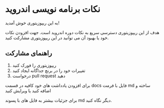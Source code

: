 <h1>  نکات برنامه نویسی اندروید  </h1>

به این ریپوزیتوری خوش آمدید! 

هدف از این ریپوزیتوری دسترسی سریع به نکات دوره اندروید است.
جهت افزودن نکات خود یا بهبود آن می توانید در این ریپوزیتوری مشارکت کنید.


<h2> راهنمای مشارکت </h2>

1. ریپوزیتوری را فورک کنید
2. تغییرات خود را در برنچ جداگانه ایجاد کنید
3. درخواست pull request دهید

برای افزودن یادداشت های خود کافیه در قسمت docs فایل با فرمت md ساخته و اضافه کنید یا ویرایش کنید

برای جزئیات بیشتر به فایل های با پسوند md دیگر نگاه کنید.
